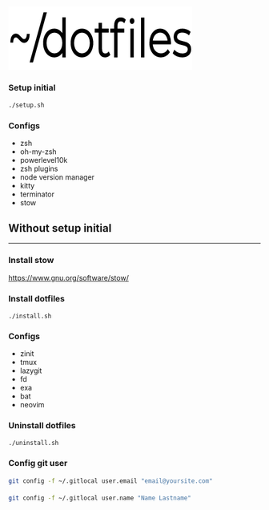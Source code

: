 ![dotfiles-logo](./assets/logo.png)

### Setup initial

```sh
./setup.sh
```

### Configs

* zsh
* oh-my-zsh
* powerlevel10k
* zsh plugins
* node version manager
* kitty
* terminator
* stow

## Without setup initial
---


### Install stow

https://www.gnu.org/software/stow/

### Install dotfiles

```
./install.sh
```

### Configs

* zinit
* tmux
* lazygit
* fd
* exa
* bat
* neovim 


### Uninstall dotfiles

```
./uninstall.sh
```

### Config git user

```sh
git config -f ~/.gitlocal user.email "email@yoursite.com"

git config -f ~/.gitlocal user.name "Name Lastname"
```
